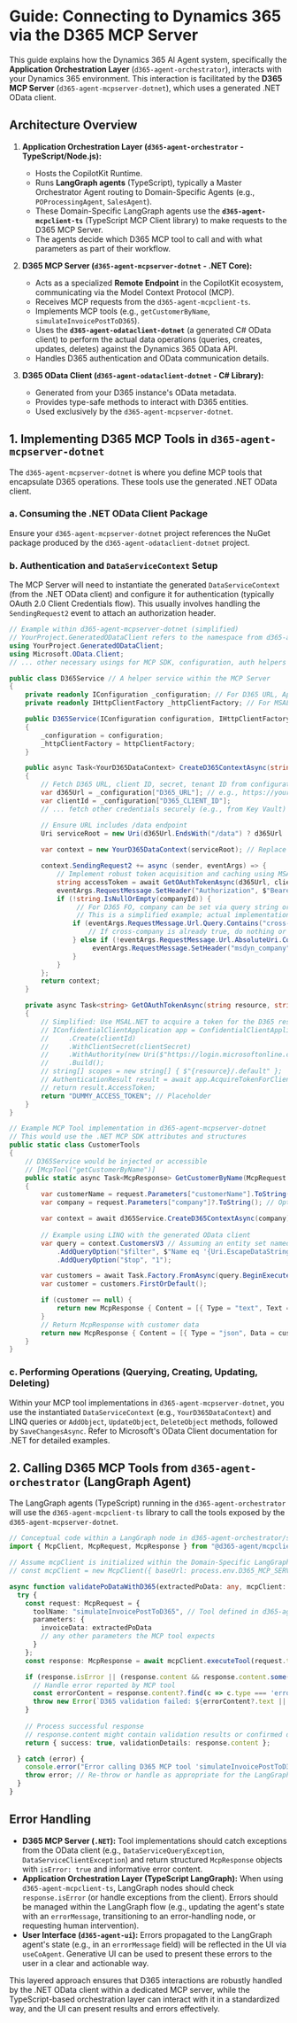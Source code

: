 # Guide: Connecting to Dynamics 365 via the D365 MCP Server

This guide explains how the Dynamics 365 AI Agent system, specifically the **Application Orchestration Layer** (`d365-agent-orchestrator`), interacts with your Dynamics 365 environment. This interaction is facilitated by the **D365 MCP Server** (`d365-agent-mcpserver-dotnet`), which uses a generated .NET OData client.

## Architecture Overview

1.  **Application Orchestration Layer (`d365-agent-orchestrator` - TypeScript/Node.js):**
    *   Hosts the CopilotKit Runtime.
    *   Runs **LangGraph agents** (TypeScript), typically a Master Orchestrator Agent routing to Domain-Specific Agents (e.g., `POProcessingAgent`, `SalesAgent`).
    *   These Domain-Specific LangGraph agents use the **`d365-agent-mcpclient-ts`** (TypeScript MCP Client library) to make requests to the D365 MCP Server.
    *   The agents decide which D365 MCP tool to call and with what parameters as part of their workflow.

2.  **D365 MCP Server (`d365-agent-mcpserver-dotnet` - .NET Core):**
    *   Acts as a specialized **Remote Endpoint** in the CopilotKit ecosystem, communicating via the Model Context Protocol (MCP).
    *   Receives MCP requests from the `d365-agent-mcpclient-ts`.
    *   Implements MCP tools (e.g., `getCustomerByName`, `simulateInvoicePostToD365`).
    *   Uses the **`d365-agent-odataclient-dotnet`** (a generated C# OData client) to perform the actual data operations (queries, creates, updates, deletes) against the Dynamics 365 OData API.
    *   Handles D365 authentication and OData communication details.

3.  **D365 OData Client (`d365-agent-odataclient-dotnet` - C# Library):**
    *   Generated from your D365 instance's OData metadata.
    *   Provides type-safe methods to interact with D365 entities.
    *   Used exclusively by the `d365-agent-mcpserver-dotnet`.

## 1. Implementing D365 MCP Tools in `d365-agent-mcpserver-dotnet`

The `d365-agent-mcpserver-dotnet` is where you define MCP tools that encapsulate D365 operations. These tools use the generated .NET OData client.

### a. Consuming the .NET OData Client Package

Ensure your `d365-agent-mcpserver-dotnet` project references the NuGet package produced by the `d365-agent-odataclient-dotnet` project.

### b. Authentication and `DataServiceContext` Setup

The MCP Server will need to instantiate the generated `DataServiceContext` (from the .NET OData client) and configure it for authentication (typically OAuth 2.0 Client Credentials flow). This usually involves handling the `SendingRequest2` event to attach an authorization header.

```csharp
// Example within d365-agent-mcpserver-dotnet (simplified)
// YourProject.GeneratedODataClient refers to the namespace from d365-agent-odataclient-dotnet
using YourProject.GeneratedODataClient; 
using Microsoft.OData.Client;
// ... other necessary usings for MCP SDK, configuration, auth helpers ...

public class D365Service // A helper service within the MCP Server
{
    private readonly IConfiguration _configuration; // For D365 URL, App Reg details
    private readonly IHttpClientFactory _httpClientFactory; // For MSAL

    public D365Service(IConfiguration configuration, IHttpClientFactory httpClientFactory)
    {
        _configuration = configuration;
        _httpClientFactory = httpClientFactory;
    }

    public async Task<YourD365DataContext> CreateD365ContextAsync(string companyId = null)
    {
        // Fetch D365 URL, client ID, secret, tenant ID from configuration
        var d365Url = _configuration["D365_URL"]; // e.g., https://yourorg.operations.dynamics.com
        var clientId = _configuration["D365_CLIENT_ID"];
        // ... fetch other credentials securely (e.g., from Key Vault)

        // Ensure URL includes /data endpoint
        Uri serviceRoot = new Uri(d365Url.EndsWith("/data") ? d365Url : $"{d365Url.TrimEnd('/')}/data");
        
        var context = new YourD365DataContext(serviceRoot); // Replace YourD365DataContext with your actual generated context class name

        context.SendingRequest2 += async (sender, eventArgs) => {
            // Implement robust token acquisition and caching using MSAL.NET
            string accessToken = await GetOAuthTokenAsync(d365Url, clientId, clientSecret, tenantId);
            eventArgs.RequestMessage.SetHeader("Authorization", $"Bearer {accessToken}");
            if (!string.IsNullOrEmpty(companyId)) {
                 // For D365 FO, company can be set via query string or header depending on API version
                 // This is a simplified example; actual implementation might vary
                if (eventArgs.RequestMessage.Url.Query.Contains("cross-company=true")) {
                    // If cross-company is already true, do nothing or ensure company is part of the filter
                } else if (!eventArgs.RequestMessage.Url.AbsoluteUri.Contains($"({companyId})")) { // Avoid adding if already part of key
                     eventArgs.RequestMessage.SetHeader("msdyn_company", companyId); // Or use query param if appropriate
                }
            }
        };
        return context;
    }

    private async Task<string> GetOAuthTokenAsync(string resource, string clientId, string clientSecret, string tenantId)
    {
        // Simplified: Use MSAL.NET to acquire a token for the D365 resource
        // IConfidentialClientApplication app = ConfidentialClientApplicationBuilder
        //     .Create(clientId)
        //     .WithClientSecret(clientSecret)
        //     .WithAuthority(new Uri($"https://login.microsoftonline.com/{tenantId}"))
        //     .Build();
        // string[] scopes = new string[] { $"{resource}/.default" };
        // AuthenticationResult result = await app.AcquireTokenForClient(scopes).ExecuteAsync();
        // return result.AccessToken;
        return "DUMMY_ACCESS_TOKEN"; // Placeholder
    }
}

// Example MCP Tool implementation in d365-agent-mcpserver-dotnet
// This would use the .NET MCP SDK attributes and structures
public static class CustomerTools
{
    // D365Service would be injected or accessible
    // [McpTool("getCustomerByName")]
    public static async Task<McpResponse> GetCustomerByName(McpRequest request, D365Service d365Service)
    {
        var customerName = request.Parameters["customerName"].ToString();
        var company = request.Parameters["company"]?.ToString(); // Optional company

        var context = await d365Service.CreateD365ContextAsync(company);
        
        // Example using LINQ with the generated OData client
        var query = context.CustomersV3 // Assuming an entity set named CustomersV3
            .AddQueryOption("$filter", $"Name eq '{Uri.EscapeDataString(customerName)}'")
            .AddQueryOption("$top", "1");

        var customers = await Task.Factory.FromAsync(query.BeginExecute(null, null), (ar) => query.EndExecute(ar));
        var customer = customers.FirstOrDefault();

        if (customer == null) {
            return new McpResponse { Content = [{ Type = "text", Text = $"Customer '{customerName}' not found." }] };
        }
        // Return McpResponse with customer data
        return new McpResponse { Content = [{ Type = "json", Data = customer }] }; // Simplified
    }
}
```

### c. Performing Operations (Querying, Creating, Updating, Deleting)
Within your MCP tool implementations in `d365-agent-mcpserver-dotnet`, you use the instantiated `DataServiceContext` (e.g., `YourD365DataContext`) and LINQ queries or `AddObject`, `UpdateObject`, `DeleteObject` methods, followed by `SaveChangesAsync`. Refer to Microsoft's OData Client documentation for .NET for detailed examples.

## 2. Calling D365 MCP Tools from `d365-agent-orchestrator` (LangGraph Agent)

The LangGraph agents (TypeScript) running in the `d365-agent-orchestrator` will use the `d365-agent-mcpclient-ts` library to call the tools exposed by the `d365-agent-mcpserver-dotnet`.

```typescript
// Conceptual code within a LangGraph node in d365-agent-orchestrator/src/agents/poAgent.ts
import { McpClient, McpRequest, McpResponse } from "@d365-agent/mcpclient-ts"; // Adjust import path

// Assume mcpClient is initialized within the Domain-Specific LangGraph Agent or passed to its nodes.
// const mcpClient = new McpClient({ baseUrl: process.env.D365_MCP_SERVER_URL });

async function validatePoDataWithD365(extractedPoData: any, mcpClient: McpClient): Promise<any> { // This function would be a part of a LangGraph node
  try {
    const request: McpRequest = {
      toolName: "simulateInvoicePostToD365", // Tool defined in d365-agent-mcpserver-dotnet
      parameters: {
        invoiceData: extractedPoData 
        // any other parameters the MCP tool expects
      }
    };
    const response: McpResponse = await mcpClient.executeTool(request.toolName, request.parameters);

    if (response.isError || (response.content && response.content.some(c => c.type === 'error'))) {
      // Handle error reported by MCP tool
      const errorContent = response.content?.find(c => c.type === 'error' || c.type === 'text');
      throw new Error(`D365 validation failed: ${errorContent?.text || 'Unknown error'}`);
    }
    
    // Process successful response
    // response.content might contain validation results or confirmed data
    return { success: true, validationDetails: response.content };

  } catch (error) {
    console.error("Error calling D365 MCP tool 'simulateInvoicePostToD365':", error);
    throw error; // Re-throw or handle as appropriate for the LangGraph flow
  }
}
```

## Error Handling
*   **D365 MCP Server (`.NET`):** Tool implementations should catch exceptions from the OData client (e.g., `DataServiceQueryException`, `DataServiceClientException`) and return structured `McpResponse` objects with `isError: true` and informative error content.
*   **Application Orchestration Layer (TypeScript LangGraph):** When using `d365-agent-mcpclient-ts`, LangGraph nodes should check `response.isError` (or handle exceptions from the client). Errors should be managed within the LangGraph flow (e.g., updating the agent's state with an `errorMessage`, transitioning to an error-handling node, or requesting human intervention).
*   **User Interface (`d365-agent-ui`):** Errors propagated to the LangGraph agent's state (e.g., in an `errorMessage` field) will be reflected in the UI via `useCoAgent`. Generative UI can be used to present these errors to the user in a clear and actionable way.

This layered approach ensures that D365 interactions are robustly handled by the .NET OData client within a dedicated MCP server, while the TypeScript-based orchestration layer can interact with it in a standardized way, and the UI can present results and errors effectively.
